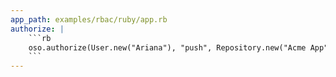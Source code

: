 ```yaml
---
app_path: examples/rbac/ruby/app.rb
authorize: |
    ```rb
    oso.authorize(User.new("Ariana"), "push", Repository.new("Acme App"))
    ```
---
```

